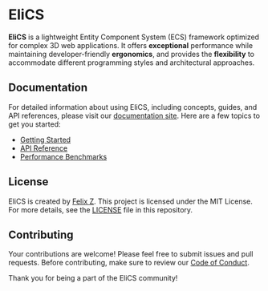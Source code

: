 # EliCS

**EliCS** is a lightweight Entity Component System (ECS) framework optimized for complex 3D web applications. It offers **exceptional** performance while maintaining developer-friendly **ergonomics**, and provides the **flexibility** to accommodate different programming styles and architectural approaches.

## Documentation

For detailed information about using EliCS, including concepts, guides, and API references, please visit our [documentation site](https://elixr-games.github.io/elics/). Here are a few topics to get you started:

- [Getting Started](https://elixr-games.github.io/elics/getting-started.html)
- [API Reference](https://elixr-games.github.io/elics/architecture/overview.html)
- [Performance Benchmarks](https://elixr-games.github.io/elics/benchmarks.html)

## License

EliCS is created by [Felix Z](https://github.com/felixtrz). This project is licensed under the MIT License. For more details, see the [LICENSE](LICENSE) file in this repository.

## Contributing

Your contributions are welcome! Please feel free to submit issues and pull requests. Before contributing, make sure to review our [Code of Conduct](CODE_OF_CONDUCT.md).

Thank you for being a part of the EliCS community!

